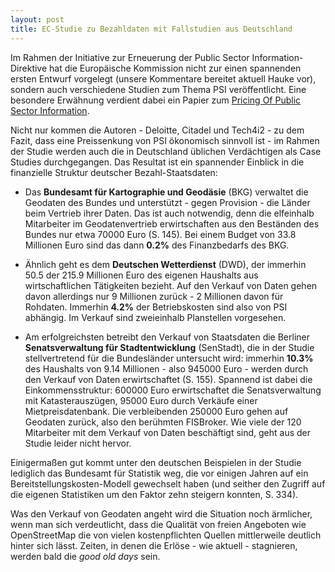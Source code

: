 ```yaml
---
layout: post
title: EC-Studie zu Bezahldaten mit Fallstudien aus Deutschland
---
```



Im Rahmen der Initiative zur Erneuerung der Public Sector Information-Direktive hat die Europäische 
Kommission nicht zur einen spannenden ersten Entwurf vorgelegt (unsere Kommentare bereitet aktuell
Hauke vor), sondern auch verschiedene Studien zum Thema PSI veröffentlicht. Eine besondere Erwähnung 
verdient dabei ein Papier zum [Pricing Of Public Sector Information](http://ec.europa.eu/information_society/policy/psi/docs/pdfs/report/11_2012/summary.pdf).

Nicht nur kommen die Autoren - Deloitte, Citadel und Tech4i2 - zu dem Fazit, dass eine 
Preissenkung von PSI ökonomisch sinnvoll ist - im Rahmen der Studie werden auch die in Deutschland 
üblichen Verdächtigen als Case Studies durchgegangen. Das Resultat ist ein spannender Einblick in 
die finanzielle Struktur deutscher Bezahl-Staatsdaten:

* Das **Bundesamt für Kartographie und Geodäsie** (BKG) verwaltet die Geodaten des Bundes und 
  unterstützt - gegen Provision - die Länder beim Vertrieb ihrer Daten. Das ist auch notwendig, 
  denn die elfeinhalb Mitarbeiter im Geodatenvertrieb erwirtschaften aus den Beständen des 
  Bundes nur etwa 70000 Euro (S. 145). Bei einem Budget von 33.8 Millionen Euro sind das dann 
  **0.2%** des Finanzbedarfs des BKG.

* Ähnlich geht es dem **Deutschen Wetterdienst** (DWD), der immerhin 50.5 der 215.9 Millionen Euro 
  des eigenen Haushalts aus wirtschaftlichen Tätigkeiten bezieht. Auf den Verkauf von Daten gehen 
  davon allerdings nur 9 Millionen zurück - 2 Millionen davon für Rohdaten. Immerhin **4.2%** der 
  Betriebskosten sind also von PSI abhängig. Im Verkauf sind zweieinhalb Planstellen vorgesehen.

* Am erfolgreichsten betreibt den Verkauf von Staatsdaten die Berliner **Senatsverwaltung für 
  Stadtentwicklung** (SenStadt), die in der Studie stellvertretend für die Bundesländer untersucht
  wird: immerhin **10.3%** des Haushalts von 9.14 Millionen - also 945000 Euro - werden durch den 
  Verkauf von Daten erwirtschaftet (S. 155). Spannend ist dabei die Einkommensstruktur: 600000 
  Euro erwirtschaftet die Senatsverwaltung mit Katasterauszügen, 95000 Euro durch Verkäufe einer 
  Mietpreisdatenbank. Die verbleibenden 250000 Euro gehen auf Geodaten zurück, also den berühmten 
  FISBroker. Wie viele der 120 Mitarbeiter mit dem Verkauf von Daten beschäftigt sind, geht aus
  der Studie leider nicht hervor.

Einigermaßen gut kommt unter den deutschen Beispielen in der Studie lediglich das Bundesamt für 
Statistik weg, die vor einigen Jahren auf ein Bereitstellungskosten-Modell gewechselt haben 
(und seither den Zugriff auf die eigenen Statistiken um den Faktor zehn steigern konnten, 
S. 334). 

Was den Verkauf von Geodaten angeht wird die Situation noch ärmlicher, wenn man sich verdeutlicht, 
dass die Qualität von freien Angeboten wie OpenStreetMap die von vielen kostenpflichten Quellen
mittlerweile deutlich hinter sich lässt. Zeiten, in denen die Erlöse - wie aktuell - stagnieren,
werden bald die *good old days* sein.


